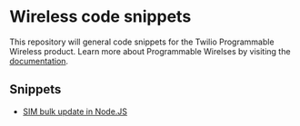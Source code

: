 # Wireless code snippets

This repository will general code snippets for the Twilio Programmable Wireless product. Learn more about Programmable Wirelses by visiting the [documentation](https://www.twilio.com/docs/api/wireless).

## Snippets
* [SIM bulk update in Node.JS](/apis/sims/bulk-update/node)